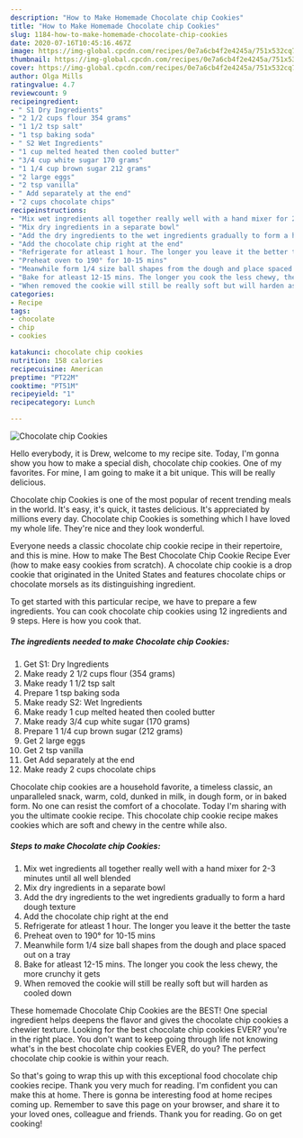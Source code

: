 ```yaml
---
description: "How to Make Homemade Chocolate chip Cookies"
title: "How to Make Homemade Chocolate chip Cookies"
slug: 1184-how-to-make-homemade-chocolate-chip-cookies
date: 2020-07-16T10:45:16.467Z
image: https://img-global.cpcdn.com/recipes/0e7a6cb4f2e4245a/751x532cq70/chocolate-chip-cookies-recipe-main-photo.jpg
thumbnail: https://img-global.cpcdn.com/recipes/0e7a6cb4f2e4245a/751x532cq70/chocolate-chip-cookies-recipe-main-photo.jpg
cover: https://img-global.cpcdn.com/recipes/0e7a6cb4f2e4245a/751x532cq70/chocolate-chip-cookies-recipe-main-photo.jpg
author: Olga Mills
ratingvalue: 4.7
reviewcount: 9
recipeingredient:
- " S1 Dry Ingredients"
- "2 1/2 cups flour 354 grams"
- "1 1/2 tsp salt"
- "1 tsp baking soda"
- " S2 Wet Ingredients"
- "1 cup melted heated then cooled butter"
- "3/4 cup white sugar 170 grams"
- "1 1/4 cup brown sugar 212 grams"
- "2 large eggs"
- "2 tsp vanilla"
- " Add separately at the end"
- "2 cups chocolate chips"
recipeinstructions:
- "Mix wet ingredients all together really well with a hand mixer for 2-3 minutes until all well blended"
- "Mix dry ingredients in a separate bowl"
- "Add the dry ingredients to the wet ingredients gradually to form a hard dough texture"
- "Add the chocolate chip right at the end"
- "Refrigerate for atleast 1 hour. The longer you leave it the better the taste"
- "Preheat oven to 190° for 10-15 mins"
- "Meanwhile form 1/4 size ball shapes from the dough and place spaced out on a tray"
- "Bake for atleast 12-15 mins. The longer you cook the less chewy, the more crunchy it gets"
- "When removed the cookie will still be really soft but will harden as cooled down"
categories:
- Recipe
tags:
- chocolate
- chip
- cookies

katakunci: chocolate chip cookies 
nutrition: 158 calories
recipecuisine: American
preptime: "PT22M"
cooktime: "PT51M"
recipeyield: "1"
recipecategory: Lunch

---
```



![Chocolate chip Cookies](https://img-global.cpcdn.com/recipes/0e7a6cb4f2e4245a/751x532cq70/chocolate-chip-cookies-recipe-main-photo.jpg)

Hello everybody, it is Drew, welcome to my recipe site. Today, I'm gonna show you how to make a special dish, chocolate chip cookies. One of my favorites. For mine, I am going to make it a bit unique. This will be really delicious.

Chocolate chip Cookies is one of the most popular of recent trending meals in the world. It's easy, it's quick, it tastes delicious. It's appreciated by millions every day. Chocolate chip Cookies is something which I have loved my whole life. They're nice and they look wonderful.

Everyone needs a classic chocolate chip cookie recipe in their repertoire, and this is mine. How to make The Best Chocolate Chip Cookie Recipe Ever (how to make easy cookies from scratch). A chocolate chip cookie is a drop cookie that originated in the United States and features chocolate chips or chocolate morsels as its distinguishing ingredient.


To get started with this particular recipe, we have to prepare a few ingredients. You can cook chocolate chip cookies using 12 ingredients and 9 steps. Here is how you cook that.

<!--inarticleads1-->

##### The ingredients needed to make Chocolate chip Cookies:

1. Get  S1: Dry Ingredients
1. Make ready 2 1/2 cups flour (354 grams)
1. Make ready 1 1/2 tsp salt
1. Prepare 1 tsp baking soda
1. Make ready  S2: Wet Ingredients
1. Make ready 1 cup melted heated then cooled butter
1. Make ready 3/4 cup white sugar (170 grams)
1. Prepare 1 1/4 cup brown sugar (212 grams)
1. Get 2 large eggs
1. Get 2 tsp vanilla
1. Get  Add separately at the end
1. Make ready 2 cups chocolate chips


Chocolate chip cookies are a household favorite, a timeless classic, an unparalleled snack, warm, cold, dunked in milk, in dough form, or in baked form. No one can resist the comfort of a chocolate. Today I&#39;m sharing with you the ultimate cookie recipe. This chocolate chip cookie recipe makes cookies which are soft and chewy in the centre while also. 

<!--inarticleads2-->

##### Steps to make Chocolate chip Cookies:

1. Mix wet ingredients all together really well with a hand mixer for 2-3 minutes until all well blended
1. Mix dry ingredients in a separate bowl
1. Add the dry ingredients to the wet ingredients gradually to form a hard dough texture
1. Add the chocolate chip right at the end
1. Refrigerate for atleast 1 hour. The longer you leave it the better the taste
1. Preheat oven to 190° for 10-15 mins
1. Meanwhile form 1/4 size ball shapes from the dough and place spaced out on a tray
1. Bake for atleast 12-15 mins. The longer you cook the less chewy, the more crunchy it gets
1. When removed the cookie will still be really soft but will harden as cooled down


These homemade Chocolate Chip Cookies are the BEST! One special ingredient helps deepens the flavor and gives the chocolate chip cookies a chewier texture. Looking for the best chocolate chip cookies EVER? you&#39;re in the right place. You don&#39;t want to keep going through life not knowing what&#39;s in the best chocolate chip cookies EVER, do you? The perfect chocolate chip cookie is within your reach. 

So that's going to wrap this up with this exceptional food chocolate chip cookies recipe. Thank you very much for reading. I'm confident you can make this at home. There is gonna be interesting food at home recipes coming up. Remember to save this page on your browser, and share it to your loved ones, colleague and friends. Thank you for reading. Go on get cooking!
